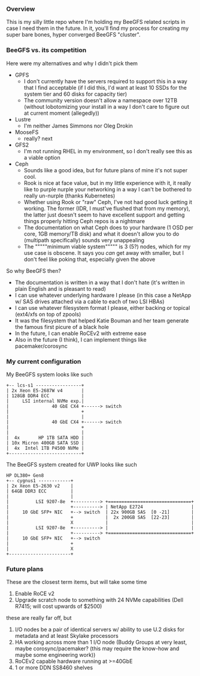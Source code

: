 ### Overview
This is my silly little repo where I'm holding my BeeGFS related scripts in case I need them in the future. In it, you'll find my process for creating my super bare bones, hyper converged BeeGFS "cluster".

### BeeGFS vs. its competition
Here were my alternatives and why I didn't pick them
- GPFS
  - I don't currently have the servers required to support this in a way that I find acceptable (if I did this, I'd want at least 10 SSDs for the system tier and 60 disks for capacity tier)
  - The community version doesn't allow a namespace over 12TB (without lobotomizing your install in a way I don't care to figure out at current moment (allegedly))
- Lustre
  - I'm neither James Simmons nor Oleg Drokin
- MooseFS
  - really? next
- GFS2
  - I'm not running RHEL in my environment, so I don't really see this as a viable option
- Ceph
  - Sounds like a good idea, but for future plans of mine it's not super cool.
  - Rook is nice at face value, but in my little experience with it, it really like to purple nurple your networking in a way I can't be bothered to really un-nurple (thanks Kubernetes)
  - Whether using Rook or "raw" Ceph, I've not had good luck getting it working. The former (IDR, I must've flushed that from my memory), the latter just doesn't seem to have excellent support and getting things properly hitting Ceph repos is a nightmare
  - The documentation on what Ceph does to your hardware (1 OSD per core, 1GB memory/TB disk) and what it doesn't allow you to do (multipath specifically) sounds very unappealing
  - The """""minimum viable system""""" is 3 (5?) nodes, which for my use case is obscene. It says you *can* get away with smaller, but I don't feel like poking that, especially given the above

 So why BeeGFS then?
   - The documentation is written in a way that I don't hate (it's written in plain English and is pleasant to read)
   - I can use whatever underlying hardware I please (in this case a NetApp w/ SAS drives attached via a cable to each of two LSI HBAs)
   - I can use whatever filesystem format I please, either backing or topical (ext4/xfs on top of zpools)
   - It was the filesystem that helped Katie Bouman and her team generate the famous first picure of a black hole
   - In the future, I can enable RoCEv2 with extreme ease
   - Also in the future (I think), I can implement things like pacemaker/corosync


### My current configuration
My BeeGFS system looks like such
```
+-- lcs-s1 -----------------+
| 2x Xeon E5-2687W v4       |
| 128GB DDR4 ECC            |
|     LSI internal NVMe exp.|
|                40 GbE CX4 +------> switch
|                           +
|                           |
|                40 GbE CX4 +------> switch
|                           +
|                           |
|  4x       HP 1TB SATA HDD |
| 10x Micron 400GB SATA SSD |
|  4x  Intel 1TB P4500 NVMe |
+---------------------------+
```
The BeeGFS system created for UWP looks like such
```
HP DL380+ Gen8
+-- cygnus1 ------------+
| 2x Xeon E5-2630 v2    |
| 64GB DDR3 ECC         |
|                       |
|          LSI 9207-8e  +----------> +===============================+
|                       +----------> | NetApp E2724                  |
|     10 GbE SFP+ NIC   +--> switch  | 22x 900GB SAS  [0 -21]        |
|                       +            |  2x 200GB SAS  [22-23]        |
|                       X            |                               |
|          LSI 9207-8e  +----------> |                               |
|                       +----------> +===============================+
|     10 GbE SFP+ NIC   +--> switch
|                       +
|                       X
+-----------------------+
```

### Future plans
These are the closest term items, but will take some time 
1) Enable RoCE v2
2) Upgrade scratch node to something with 24 NVMe capabilities (Dell R7415; will cost upwards of $2500)

these are really far off, but
1) I/O nodes be a pair of identical servers w/ ability to use U.2 disks for metadata and at least Skylake processors
2) HA working across more than 1 I/O node (Buddy Groups at very least, maybe corosync/pacemaker? (this may require the know-how and maybe some engineering work))
3) RoCEv2 capable hardware running at >=40GbE
4) 1 or more DDN SS8460 shelves 
